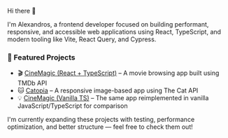 <!--
**Alexandros00/Alexandros00** is a ✨ _special_ ✨ repository because its `README.md` (this file) appears on your GitHub profile.

Here are some ideas to get you started:

- 🔭 I’m currently working on ...
- 🌱 I’m currently learning ...
- 👯 I’m looking to collaborate on ...
- 🤔 I’m looking for help with ...
- 💬 Ask me about ...
- 📫 How to reach me: ...
- 😄 Pronouns: ...
- ⚡ Fun fact: ...
-->
Hi there 👋

I'm Alexandros, a frontend developer focused on building performant, responsive, and accessible web applications using React, TypeScript, and modern tooling like Vite, React Query, and Cypress.

### 🚀 Featured Projects
- 🎬 [CineMagic (React + TypeScript)](https://github.com/Alexandros00/cinemagic-tmdb-react-ts) – A movie browsing app built using TMDb API
- 🐱 [Catopia](https://github.com/Alexandros00/catopia-thecatapi-react-ts) – A responsive image-based app using The Cat API
- 💡 [CineMagic (Vanilla TS)](https://github.com/Alexandros00/cinemagic-tmdb-js-ts) – The same app reimplemented in vanilla JavaScript/TypeScript for comparison

I'm currently expanding these projects with testing, performance optimization, and better structure — feel free to check them out!
